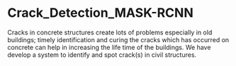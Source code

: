 # Crack_Detection_MASK-RCNN
Cracks in concrete structures create lots of problems especially in old buildings; timely identification and curing the cracks which has occurred on concrete can help in increasing the life time of the buildings. We have develop a system to identify and spot crack(s) in civil structures.
